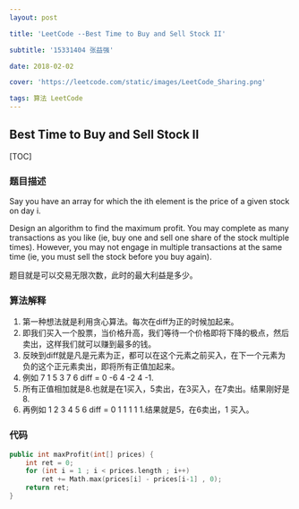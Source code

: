 ```yaml
---
layout: post

title: 'LeetCode --Best Time to Buy and Sell Stock II'

subtitle: '15331404 张益强'

date: 2018-02-02

cover: 'https://leetcode.com/static/images/LeetCode_Sharing.png'

tags: 算法 LeetCode
---
```


## Best Time to Buy and Sell Stock II

[TOC]

### 题目描述
Say you have an array for which the ith element is the price of a given stock on day i.

Design an algorithm to find the maximum profit. You may complete as many transactions as you like (ie, buy one and sell one share of the stock multiple times). However, you may not engage in multiple transactions at the same time (ie, you must sell the stock before you buy again).

题目就是可以交易无限次数，此时的最大利益是多少。

### 算法解释

1. 第一种想法就是利用贪心算法。每次在diff为正的时候加起来。  
2. 即我们买入一个股票，当价格升高，我们等待一个价格即将下降的极点，然后卖出，这样我们就可以赚到最多的钱。
3. 反映到diff就是凡是元素为正，都可以在这个元素之前买入，在下一个元素为负的这个正元素卖出，即将所有正值加起来。
4. 例如 7 1 5 3 7 6 diff = 0 -6 4 -2 4 -1.
5. 所有正值相加就是8.也就是在1买入，5卖出，在3买入，在7卖出。结果刚好是8.
6. 再例如 1 2 3 4 5  6  diff = 0 1 1 1 1 1.结果就是5，在6卖出，1 买入。
### 代码

```c++
public int maxProfit(int[] prices) {
    int ret = 0;
    for (int i = 1 ; i < prices.length ; i++)
        ret += Math.max(prices[i] - prices[i-1] , 0);
    return ret;
}
```

